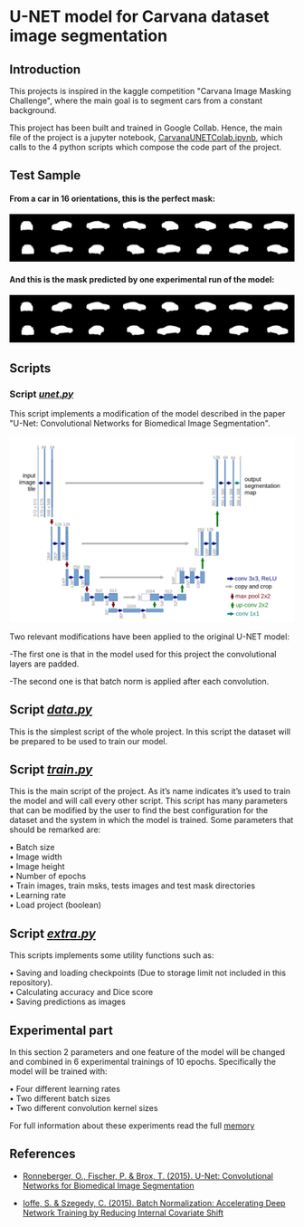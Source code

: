 # U-NET model for Carvana dataset image segmentation

## Introduction

This projects is inspired in the kaggle competition "Carvana Image Masking
Challenge", where the main goal is to segment cars from a constant background.

This project has been built and trained in Google Collab. Hence, the main file of the project is a jupyter notebook, [CarvanaUNETColab.ipynb](CarvanaUNETColab.ipynb), which calls to the 4 python scripts which compose the code part of the project.

## Test Sample
#### From a car in 16 orientations, this is the perfect mask:
![](READMEimg/11.png)
#### And this is the mask predicted by one experimental run of the model:
![](READMEimg/pred_11.png)

## Scripts

### Script [$unet.py$](scripts/unet.py)
This script implements a modification of the model described in the paper "U-Net: Convolutional
Networks for Biomedical Image Segmentation".

![](/READMEimg/unet.png)

Two relevant modifications have been applied to the original U-NET model:

-The first one is that in the model used for this project the convolutional layers are padded.

-The second one is that batch norm is applied after each convolution.

## Script [$data.py$](scripts/data.py)
This is the simplest script of the whole project. In this script the dataset will be prepared to be used
to train our model.

## Script [$train.py$](scripts/train.py)

This is the main script of the project. As it’s name indicates it’s used to train the model and will call
every other script. This script has many parameters that can be modified by the user to find the best
configuration for the dataset and the system in which the model is trained. Some parameters that
should be remarked are:

• Batch size  
• Image width  
• Image height  
• Number of epochs  
• Train images, train msks, tests images and test mask directories  
• Learning rate  
• Load project (boolean)

## Script [$extra.py$](scripts/extra.py)

This scripts implements some utility functions such as:

• Saving and loading checkpoints (Due to 
storage limit not included in this repository).  
• Calculating accuracy and Dice score  
• Saving predictions as images

## Experimental part

In this section 2 parameters and one feature of the model will be changed and combined in 6 experimental trainings of 10 epochs. Specifically the model will be trained with:

• Four different learning rates  
• Two different batch sizes  
• Two different convolution kernel sizes

For full information about these experiments read the full [memory](/memory.pdf)

## References
- [Ronneberger, O., Fischer, P. & Brox, T. (2015). U-Net: Convolutional Networks for Biomedical Image Segmentation](https://arxiv.org/abs/1505.04597)  

- [Ioffe, S. & Szegedy, C. (2015). Batch Normalization: Accelerating Deep Network Training by Reducing Internal Covariate Shift](https://arxiv.org/abs/1502.03167)





